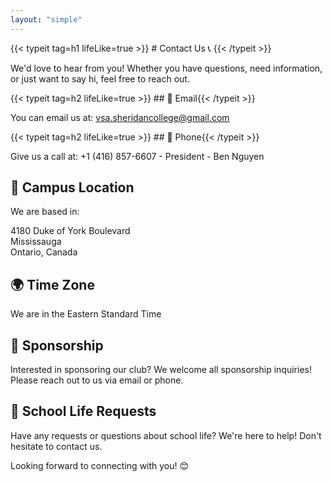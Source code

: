 ```yaml
---
layout: "simple"
---
```


<div class="full-width">
    {{< typeit 
        tag=h1
        lifeLike=true
    >}}
# Contact Us  📞 {{< /typeit >}}
</div>

We'd love to hear from you! Whether you have questions, need information, or just want to say hi, feel free to reach out.

<div class="full-width">
    {{< typeit 
        tag=h2
        lifeLike=true
    >}}
## 📧 Email{{< /typeit >}}
</div>

You can email us at: [vsa.sheridancollege@gmail.com](mailto:vsa.sheridancollege@gmail.com)

<div class="full-width">
    {{< typeit 
        tag=h2
        lifeLike=true
    >}}
## 📱 Phone{{< /typeit >}}
</div>

Give us a call at: +1 (416) 857-6607 - President - Ben Nguyen

## 📍 Campus Location

We are based in:    
    
4180 Duke of York Boulevard   
Mississauga  
Ontario, Canada  

## 🌍 Time Zone
We are in the Eastern Standard Time

## 🤝 Sponsorship

Interested in sponsoring our club? We welcome all sponsorship inquiries! Please reach out to us via email or phone.

## 🏫 School Life Requests

Have any requests or questions about school life? We're here to help! Don't hesitate to contact us.

Looking forward to connecting with you! 😊